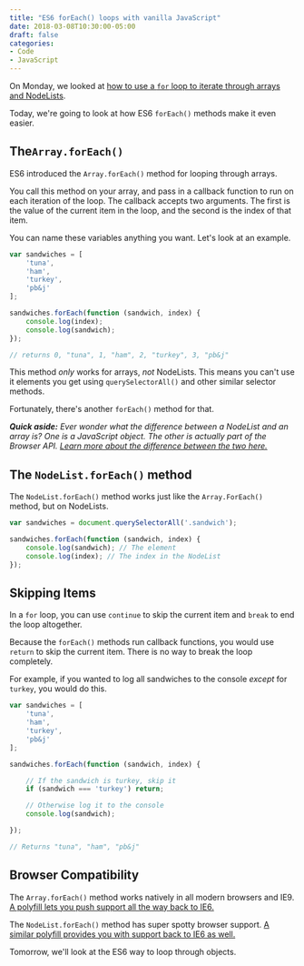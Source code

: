 ```yaml
---
title: "ES6 forEach() loops with vanilla JavaScript"
date: 2018-03-08T10:30:00-05:00
draft: false
categories:
- Code
- JavaScript
---
```


On Monday, we looked at [how to use a `for` loop to iterate through arrays and NodeLists](/back-to-basics-the-vanilla-javascript-loop/).

Today, we're going to look at how ES6 `forEach()` methods make it even easier.

## The`Array.forEach()`

ES6 introduced the `Array.forEach()` method for looping through arrays.

You call this method on your array, and pass in a callback function to run on each iteration of the loop. The callback accepts two arguments. The first is the value of the current item in the loop, and the second is the index of that item.

You can name these variables anything you want. Let's look at an example.

```js
var sandwiches = [
	'tuna',
	'ham',
	'turkey',
	'pb&j'
];

sandwiches.forEach(function (sandwich, index) {
	console.log(index);
	console.log(sandwich);
});

// returns 0, "tuna", 1, "ham", 2, "turkey", 3, "pb&j"
```

This method *only* works for arrays, *not* NodeLists. This means you can't use it elements you get using `querySelectorAll()` and other similar selector methods.

Fortunately, there's another `forEach()` method for that.

*__Quick aside:__ Ever wonder what the difference between a NodeList and an array is? One is a JavaScript object. The other is actually part of the Browser API. [Learn more about the difference between the two here.](https://gomakethings.com/nodelists-vs-arrays/)*

## The `NodeList.forEach()` method

The `NodeList.forEach()` method works just like the `Array.ForEach()` method, but on NodeLists.

```js
var sandwiches = document.querySelectorAll('.sandwich');

sandwiches.forEach(function (sandwich, index) {
	console.log(sandwich); // The element
	console.log(index); // The index in the NodeList
});
```

## Skipping Items

In a `for` loop, you can use `continue` to skip the current item and `break` to end the loop altogether.

Because the `forEach()` methods run callback functions, you would use `return` to skip the current item. There is no way to break the loop completely.

For example, if you wanted to log all sandwiches to the console *except* for `turkey`, you would do this.

```js
var sandwiches = [
	'tuna',
	'ham',
	'turkey',
	'pb&j'
];

sandwiches.forEach(function (sandwich, index) {

	// If the sandwich is turkey, skip it
	if (sandwich === 'turkey') return;

	// Otherwise log it to the console
	console.log(sandwich);

});

// Returns "tuna", "ham", "pb&j"
```

## Browser Compatibility

The `Array.forEach()` method works natively in all modern browsers and IE9. [A polyfill lets you push support all the way back to IE6.](https://vanillajstoolkit.com/polyfills/arrayforeach/)

The `NodeList.forEach()` method has super spotty browser support. [A similar polyfill provides you with support back to IE6 as well.](https://vanillajstoolkit.com/polyfills/nodelistforeach/)

Tomorrow, we'll look at the ES6 way to loop through objects.